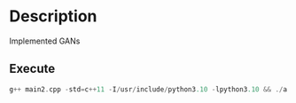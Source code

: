 
# Description 
Implemented GANs

## Execute
```c
g++ main2.cpp -std=c++11 -I/usr/include/python3.10 -lpython3.10 && ./a.out 
```